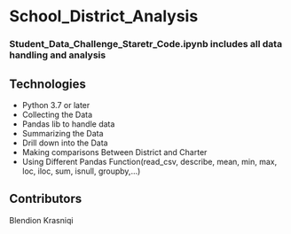 # School_District_Analysis
### Student_Data_Challenge_Staretr_Code.ipynb includes all data handling and analysis

## Technologies
- Python 3.7 or later
- Collecting the Data
- Pandas lib to handle data
- Summarizing the Data
- Drill down into the Data
- Making comparisons Between District and Charter
- Using Different Pandas Function(read_csv, describe, mean, min, max, loc, iloc, sum, isnull, groupby,...)


## Contributors
Blendion Krasniqi
